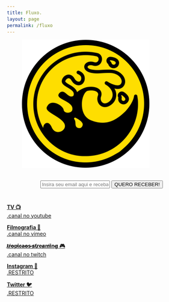 ```yaml
---
title: Fluxo.
layout: page
permalink: /fluxo
---
```

<figure>
<a href="https://www.youtube.com/watch?v=DcHKOC64KnE&ab_channel=QueensStoneAgeVEVO" target="_blank"><img alt="Laureano." src="images/FLUXO.png" /></a>
</figure>

<br/>

<div>
    <form style="text-align:center;" action="https://tinyletter.com/laureanoeu" method="post" target="popupwindow" onsubmit="window.open('https://tinyletter.com/laureanoeu', 'popupwindow', 'scrollbars=yes,width=800,height=600');return true">
        <input type="text" name="email" id="tlemail" placeholder="Insira seu email aqui e receba O BOLETIM ERRANTE 💌🏃🏿‍♀️" style="text-align: center" />
        <input type="hidden" value="1" name="embed"/>
        <input type="submit" value="QUERO RECEBER!"  />
    </form>
</div>

<h1 itemprop="name headline" class="post-title divided p-name" text-align="center"></h1>

<a href="https://www.youtube.com/channel/UCLxikqFye9D-UFPlS4bLVcQ/featured" target="_blank" class="button" type="button"><strong>TV 📺</strong><br />.canal no youtube</a>

<a href="https://vimeo.com/laureanoeu" target="_blank" class="button" type="button"><strong>Filmografia 🎥</strong><br />.canal no vimeo</a>

<a href="http://twitch.tv/tropicaos" target="_blank" class="button" type="button"><strong>t̷r̸o̶p̵i̸c̶a̶o̶s̴ ̶s̷t̸r̷e̵a̷m̸i̸n̴g̷ 🎮</strong><br />.canal no twitch</a>

<a href="https://www.instagram.com/laureatorio/" target="_blank" class="buttonrestrito" type="button"><strong>Instagram 📸</strong><br />.RESTRITO</a>

<a href="https://www.twitter.com/laureatorio/" target="_blank" class="buttonrestrito" type="button"><strong>Twitter 🐦</strong><br />.RESTRITO</a>
